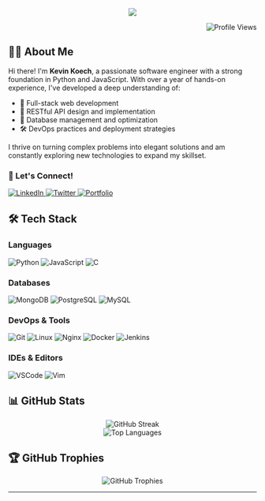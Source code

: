 <div align="center">
  <img src="https://readme-typing-svg.herokuapp.com/?lines=Welcome+2+Kevin+Koech's+Profile!;Full+Stack+Developer;Problem+Solver;Open+Source+Enthusiast&center=true&width=380&height=45">
</div>

<p align="right">
  <img src="https://komarev.com/ghpvc/?username=kevinkoech357&style=for-the-badge&color=blue" alt="Profile Views">
</p>

## 👨‍💻 About Me

Hi there! I'm **Kevin Koech**, a passionate software engineer with a strong foundation in Python and JavaScript. With over a year of hands-on experience, I've developed a deep understanding of:

- 🔭 Full-stack web development
- 🌱 RESTful API design and implementation
- 📱 Database management and optimization
- 🛠️ DevOps practices and deployment strategies

I thrive on turning complex problems into elegant solutions and am constantly exploring new technologies to expand my skillset.

### 🤝 Let's Connect!

<div align="left">
  <a href="https://www.linkedin.com/in/kevin-koech-834189263" target="_blank">
    <img src="https://img.shields.io/badge/LinkedIn-0077B5?style=for-the-badge&logo=linkedin&logoColor=white" alt="LinkedIn">
  </a>
  <a href="https://twitter.com/kevinkoech357" target="_blank">
    <img src="https://img.shields.io/badge/Twitter-1DA1F2?style=for-the-badge&logo=twitter&logoColor=white" alt="Twitter">
  </a>
  <a href="https://kevinkoech.site" target="_blank">
    <img src="https://img.shields.io/badge/Portfolio-FF5722?style=for-the-badge&logo=google-chrome&logoColor=white" alt="Portfolio">
  </a>
</div>

## 🛠️ Tech Stack

### Languages
![Python](https://img.shields.io/badge/Python-FFD43B?style=for-the-badge&logo=python&logoColor=blue)
![JavaScript](https://img.shields.io/badge/JavaScript-323330?style=for-the-badge&logo=javascript&logoColor=F7DF1E)
![C](https://img.shields.io/badge/C-00599C?style=for-the-badge&logo=c&logoColor=white)

### Databases
![MongoDB](https://img.shields.io/badge/MongoDB-4EA94B?style=for-the-badge&logo=mongodb&logoColor=white)
![PostgreSQL](https://img.shields.io/badge/PostgreSQL-316192?style=for-the-badge&logo=postgresql&logoColor=white)
![MySQL](https://img.shields.io/badge/MySQL-005C84?style=for-the-badge&logo=mysql&logoColor=white)

### DevOps & Tools
![Git](https://img.shields.io/badge/GIT-E44C30?style=for-the-badge&logo=git&logoColor=white)
![Linux](https://img.shields.io/badge/Linux-FCC624?style=for-the-badge&logo=linux&logoColor=black)
![Nginx](https://img.shields.io/badge/Nginx-009639?style=for-the-badge&logo=nginx&logoColor=white)
![Docker](https://img.shields.io/badge/Docker-2CA5E0?style=for-the-badge&logo=docker&logoColor=white)
![Jenkins](https://img.shields.io/badge/Jenkins-D24939?style=for-the-badge&logo=jenkins&logoColor=white)

### IDEs & Editors
![VSCode](https://img.shields.io/badge/VSCode-0078D4?style=for-the-badge&logo=visual%20studio%20code&logoColor=white)
![Vim](https://img.shields.io/badge/VIM-%2311AB00.svg?&style=for-the-badge&logo=vim&logoColor=white)

## 📊 GitHub Stats

<div align="center">
  <img src="http://github-readme-streak-stats.herokuapp.com?user=kevinkoech357&theme=tokyonight&hide_border=true" alt="GitHub Streak" />
</div>

<div align="center">
  <img src="https://github-readme-stats.vercel.app/api/top-langs/?username=kevinkoech357&theme=tokyonight&hide_border=true&include_all_commits=true&count_private=true&layout=compact" alt="Top Languages" />
</div>

## 🏆 GitHub Trophies
<div align="center">
  <img src="https://github-profile-trophy.vercel.app/?username=kevinkoech357&theme=tokyonight&no-frame=true&no-bg=false&margin-w=4" alt="GitHub Trophies" />
</div>

---
